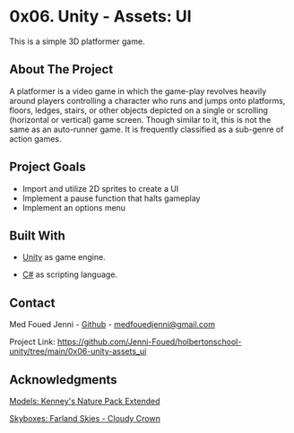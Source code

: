 # 0x06. Unity - Assets: UI

This is a simple 3D platformer game.

## About The Project

A platformer is a video game in which the game-play revolves heavily around players controlling a character who runs and jumps onto platforms, floors, ledges, stairs, or other objects depicted on a single or scrolling (horizontal or vertical) game screen. Though similar to it, this is not the same as an auto-runner game. It is frequently classified as a sub-genre of action games.

## Project Goals

- Import and utilize 2D sprites to create a UI
- Implement a pause function that halts gameplay
- Implement an options menu

## Built With

- [Unity](https://unity.com) as game engine.

- [C#](http://www.omnisharp.net) as scripting language.

## Contact

Med Foued Jenni - [Github](https://github.com/Jenni-Foued) - medfouedjenni@gmail.com

Project Link: https://github.com/Jenni-Foued/holbertonschool-unity/tree/main/0x06-unity-assets_ui

## Acknowledgments

[Models: Kenney's Nature Pack Extended](https://kenney.nl/assets/nature-pack-extended)

[Skyboxes: Farland Skies - Cloudy Crown](https://assetstore.unity.com/packages/2d/textures-materials/sky/farland-skies-cloudy-crown-60004)